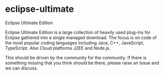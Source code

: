 # eclipse-ultimate
Eclipse Ultimate Edition

Eclipse Ultimate Edition is a large collection of heavily used plug-ins for Eclipse gathered into a single managed download.
The focus is on code of the most popular coding languages including Java, C++, JavaScript, TypeScript. Also Cloud platforms J2EE
and Node.js.

This should be driven by the community for the community. If there is something missing that you think should be there, please raise
an Issue and we can discuss.
